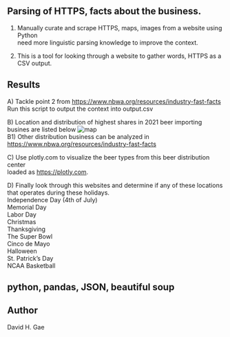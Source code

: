 ## Parsing of HTTPS, facts about the business.

1. Manually curate and scrape HTTPS, maps, images from a website using Python <br>
   need more linguistic parsing knowledge to improve the context.

2. This is a tool for looking through a website to gather words, HTTPS as a CSV output. 

## Results
A) Tackle point 2 from  https://www.nbwa.org/resources/industry-fast-facts <br>
Run this script to output the context into output.csv <br>

B) Location and distribution of highest shares in 2021 beer importing busines are listed below
![map](https://github.com/ddgae2/web_scrape/blob/branch3/beer_distrubtion.png) <br>
B1) Other distribution business can be analyzed in https://www.nbwa.org/resources/industry-fast-facts

C) Use plotly.com to visualize the beer types from this beer distribution center <br>
loaded as https://plotly.com. <br>

D) Finally look through this websites and determine if any of these locations that operates during these holidays. <br>
		Independence Day (4th of July) <br>
		Memorial Day <br>
		Labor Day  <br>
		Christmas <br>
		Thanksgiving <br>
		The Super Bowl <br>
		Cinco de Mayo <br>
		Halloween <br> 
		St. Patrick’s Day <br>
		NCAA Basketball <br>

## python, pandas, JSON, beautiful soup

## Author
David H. Gae

